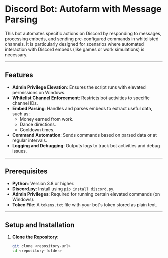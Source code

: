 # Discord Bot: Autofarm with Message Parsing

This bot automates specific actions on Discord by responding to messages, processing embeds, and sending pre-configured commands in whitelisted channels. It is particularly designed for scenarios where automated interaction with Discord embeds (like games or work simulations) is necessary.

---

## Features

- **Admin Privilege Elevation**: Ensures the script runs with elevated permissions on Windows.
- **Whitelist Channel Enforcement**: Restricts bot activities to specific channel IDs.
- **Embed Parsing**: Handles and parses embeds to extract useful data, such as:
  - Money earned from work.
  - Dance directions.
  - Cooldown times.
- **Command Automation**: Sends commands based on parsed data or at regular intervals.
- **Logging and Debugging**: Outputs logs to track bot activities and debug issues.

---

## Prerequisites

- **Python**: Version 3.8 or higher.
- **Discord.py**: Install using `pip install discord.py`.
- **Admin Privileges**: Required for running certain elevated commands (on Windows).
- **Token File**: A `tokens.txt` file with your bot's token stored as plain text.

---

## Setup and Installation

1. **Clone the Repository**:
   ```bash
   git clone <repository-url>
   cd <repository-folder>
